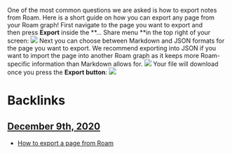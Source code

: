 One of the most common questions we are asked is how to export notes from Roam. Here is a short guide on how you can export any page from your Roam graph!
First navigate to the page you want to export and then press **Export** inside the **... Share menu **in the top right of your screen:
![](https://s3.amazonaws.com/cdn.freshdesk.com/data/helpdesk/attachments/production/64001263310/original/g1W7uQMutrhZins74VE4jkaMOjsIg2kXUg.png?1595898413)
Next you can choose between Markdown and JSON formats for the page you want to export. We recommend exporting into JSON if you want to import the page into another Roam graph as it keeps more Roam-specific information than Markdown allows for.
![](https://s3.amazonaws.com/cdn.freshdesk.com/data/helpdesk/attachments/production/64001263339/original/sm7A-n6J0AAzMgIogkMpXQurLtZuW9nFQA.png?1595898579)
Your file will download once you press the **Export button**:
![](https://s3.amazonaws.com/cdn.freshdesk.com/data/helpdesk/attachments/production/64001263382/original/VtoLkm7e1HPsJxpHML5Vi7RwPuKaB7DEAA.png?1595898687)

# Backlinks
## [December 9th, 2020](<December 9th, 2020.md>)
- [How to export a page from Roam](<How to export a page from Roam.md>)

